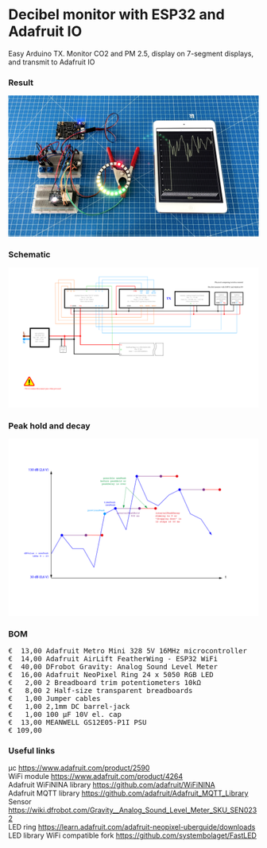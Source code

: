 # Decibel monitor with ESP32 and Adafruit IO

Easy Arduino TX. Monitor CO2 and PM 2.5, display on 7-segment displays, and transmit to Adafruit IO

### Result

![](Assets/13e%20result.jpg)

### Schematic

![](Assets/13e%20schematic.png)

### Peak hold and decay

![](Assets/Peak%20hold%20and%20decay.png)

### BOM

<pre>
€  13,00 Adafruit Metro Mini 328 5V 16MHz microcontroller
€  14,00 Adafruit AirLift FeatherWing - ESP32 WiFi
€  40,00 DFrobot Gravity: Analog Sound Level Meter
€  16,00 Adafruit NeoPixel Ring 24 x 5050 RGB LED
€   2,00 2 Breadboard trim potentiometers 10kΩ
€   8,00 2 Half-size transparent breadboards
€   1,00 Jumper cables
€   1,00 2,1mm DC barrel-jack
€   1,00 100 µF 10V el. cap
€  13,00 MEANWELL GS12E05-P1I PSU
€ 109,00
</pre>  

### Useful links

μc https://www.adafruit.com/product/2590  
WiFi module https://www.adafruit.com/product/4264  
Adafruit WiFiNINA library https://github.com/adafruit/WiFiNINA  
Adafruit MQTT library https://github.com/adafruit/Adafruit_MQTT_Library  
Sensor https://wiki.dfrobot.com/Gravity__Analog_Sound_Level_Meter_SKU_SEN0232  
LED ring https://learn.adafruit.com/adafruit-neopixel-uberguide/downloads  
LED library WiFi compatible fork https://github.com/systembolaget/FastLED  
